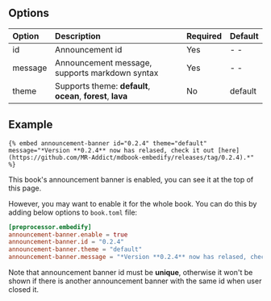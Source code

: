## Options

| Option  | Description                                                  | Required | Default |
| :------ | :----------------------------------------------------------- | :------- | :------ |
| id      | Announcement id                                              | Yes      | - -     |
| message | Announcement message, supports markdown syntax               | Yes      | - -     |
| theme   | Supports theme: **default**, **ocean**, **forest**, **lava** | No       | default |

## Example

<!-- embed ignore begin -->

```text
{% embed announcement-banner id="0.2.4" theme="default" message="*Version **0.2.4** now has relased, check it out [here](https://github.com/MR-Addict/mdbook-embedify/releases/tag/0.2.4).*" %}
```

<!-- embed ignore end -->

This book's announcement banner is enabled, you can see it at the top of this page.

However, you may want to enable it for the whole book. You can do this by adding below options to `book.toml` file:

```toml
[preprocessor.embedify]
announcement-banner.enable = true
announcement-banner.id = "0.2.4"
announcement-banner.theme = "default"
announcement-banner.message = "*Version **0.2.4** now has relased, check it out [here](https://github.com/MR-Addict/mdbook-embedify/releases/tag/0.2.4).*"
```

Note that announcement banner id must be **unique**, otherwise it won't be shown if there is another announcement banner with the same id when user closed it.
